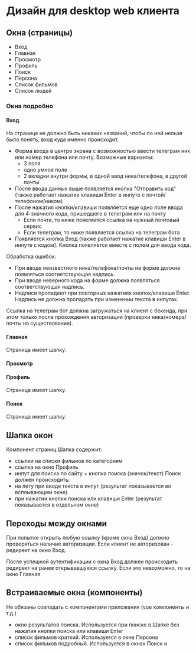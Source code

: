 # Дизайн для desktop web клиента
## Окна (страницы)
- Вход
- Главная
- Просмотр
- Профиль
- Поиск
- Персона
- Список фильмов
- Список людей
### Окна подробно
#### Вход
На странице не должно быть никаких названий, чтобы по ней нельзя было понять, вход куда именно происходит.
- Форма входа в центре экрана с возможностью ввести телеграм ник или номер телефона или почту. Возможные варианты:
  - 3 поля
  - одно умное поле
  - 2 вкладки внутри формы, в одной ввод ника/телефона, в другой почты
- После ввода данных выше появляется кнопка "Отправить код" (также работает нажатие клавиши Enter в инпуте с почтой/телефоном/ником)
- После нажатия кнопки/клавиши появляется еще одно поле ввода для 4-значного кода, пришедшего в телеграм или на почту
  - Если почта, то ниже появляется ссылка на нужный почтовый сервис
  - Если телеграм, то ниже появляется ссылка на телеграм бота
- Появляется кнопка Вход (также работает нажатие клавиши Enter в инпуте с кодом). Кнопка появляется вместе с полем для ввода кода.

Обработка ошибок:
- При вводе неизвестного ника/телефона/почты на форме должна появляться соответствующая надпись.
- При вводе неверного кода на форме должна появляться соответствующая надпись.
- Надписи пропадают при повторных нажатиях кнопок/клавиши Enter. Надпись не должна пропадать при изменении текста в инпутах.

Ссылка на телеграм бот должна загружаться на клиент с бекенда, при этом только после прохождения авторизации (проверки ника/номера/почты на существование).
#### Главная
Страница имеет шапку.


#### Просмотр
#### Профиль
Страница имеет шапку.
#### Поиск
Страница имеет шапку.

## Шапка окон
Компонент страниц Шапка содержит:
- ссылки на списки фильмов по категориям
- ссылка на окно Профиль
- инпут для поиска по сайту + кнопка поиска (значок/текст)
Поиск должен происходить:
- на лету при вводе текста в инпут (результат показывается во всплывающем окне)
- при нажатии кнопки поиска или клавиши Enter (результат показывается в отдельном окне)
## Переходы между окнами
При попытке открыть любую ссылку (кроме окна Вход) должно проверяться наличие авторизации. Если клиент не авторизован - редирект на окно Вход. 

После успешной аутентификации с окна Вход должен происходить редирект на ранее открывавшуюся ссылку. Если это невозможно, то на окно Главная

## Встраиваемые окна (компоненты)
Не обязаны совпадать с компонентами приложения (vue компоненты и т.д.)
- окно результатов поиска. Используется при поиске в Шапке без нажатия кнопки поиска или клавиши Enter
- список фильмов краткий. Используется в окне Персона
- список фильмов подробный. Используется в окнах Поиск и 